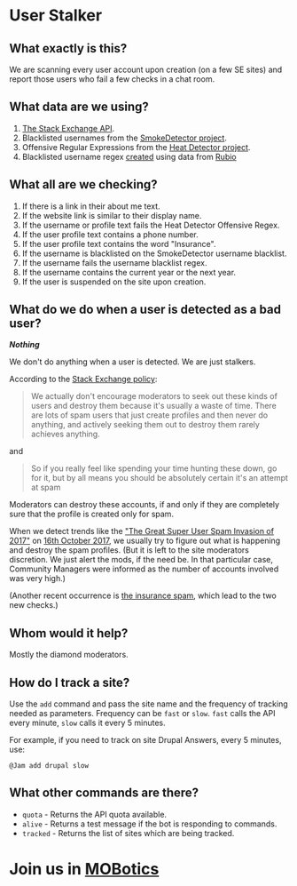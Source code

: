 # User Stalker 

## What exactly is this?

We are scanning every user account upon creation (on a few SE sites) and report those users who fail a few checks in a chat room. 

## What data are we using?

1. [The Stack Exchange API](http://api.stackexchange.com).
2. Blacklisted usernames from the [SmokeDetector project](https://charcoal-se.org/#whats-smokey). 
3. Offensive Regular Expressions from the [Heat Detector project](https://stackapps.com/questions/7001/heat-detector-analysing-comments-to-find-heat). 
4. Blacklisted username regex [created](https://github.com/SOBotics/UserStalker/issues/1) using data from [Rubio](https://puzzling.stackexchange.com/users/30633/rubio)

## What all are we checking?

1. If there is a link in their about me text. 
2. If the website link is similar to their display name. 
3. If the username or profile text fails the Heat Detector Offensive Regex.
4. If the user profile text contains a phone number.
5. If the user profile text contains the word "Insurance".
6. If the username is blacklisted on the SmokeDetector username blacklist.
7. If the username fails the username blacklist regex.
8. If the username contains the current year or the next year.
9. If the user is suspended on the site upon creation.


## What do we do when a user is detected as a bad user? 

***Nothing***

We don't do anything when a user is detected. We are just stalkers. 

According to the [Stack Exchange policy](https://meta.stackexchange.com/questions/297993/what-is-the-policy-on-destroying-users-with-very-spammy-profiles-but-have-not-po):

> We actually don't encourage moderators to seek out these kinds of users and destroy them because it's usually a waste of time. There are lots of spam users that just create profiles and then never do anything, and actively seeking them out to destroy them rarely achieves anything. 

and 

> So if you really feel like spending your time hunting these down, go for it, but by all means you should be absolutely certain it's an attempt at spam

Moderators can destroy these accounts, if and only if they are completely sure that the profile is created only for spam. 

When we detect trends like the ["The Great Super User Spam Invasion of 2017"](https://meta.stackexchange.com/a/238975) on [16th October 2017](https://chat.stackexchange.com/transcript/59667/2017/10/16), we usually try to figure out what is happening and destroy the spam profiles. (But it is left to the site moderators discretion. We just alert the mods, if the need be. In that particular case, Community Managers were informed as the number of accounts involved was very high.) 

(Another recent occurrence is [the insurance spam](https://meta.stackexchange.com/questions/303746/), which lead to the two new checks.)

## Whom would it help?

Mostly the diamond moderators.

## How do I track a site? 

Use the `add` command and pass the site name and the frequency of tracking needed as parameters. Frequency can be `fast` or `slow`. `fast` calls the API every  minute, `slow` calls it every 5 minutes. 

For example, if you need to track on site Drupal Answers, every 5 minutes, use: 

    @Jam add drupal slow

## What other commands are there? 

 - `quota` - Returns the API quota available.
 - `alive` - Returns a test message if the bot is responding to commands. 
 - `tracked` - Returns the list of sites which are being tracked. 
 

# Join us in [MOBotics](https://chat.stackexchange.com/rooms/59667/mobotics) 
